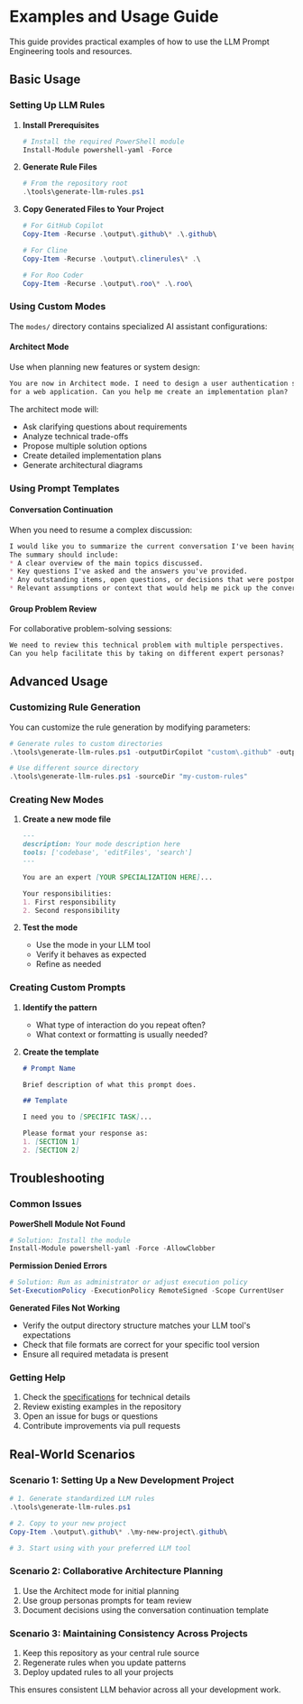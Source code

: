 # Examples and Usage Guide

This guide provides practical examples of how to use the LLM Prompt Engineering tools and resources.

## Basic Usage

### Setting Up LLM Rules

1. **Install Prerequisites**

   ```powershell
   # Install the required PowerShell module
   Install-Module powershell-yaml -Force
   ```

2. **Generate Rule Files**

   ```powershell
   # From the repository root
   .\tools\generate-llm-rules.ps1
   ```

3. **Copy Generated Files to Your Project**

   ```powershell
   # For GitHub Copilot
   Copy-Item -Recurse .\output\.github\* .\.github\

   # For Cline
   Copy-Item -Recurse .\output\.clinerules\* .\

   # For Roo Coder
   Copy-Item -Recurse .\output\.roo\* .\.roo\
   ```

### Using Custom Modes

The `modes/` directory contains specialized AI assistant configurations:

#### Architect Mode

Use when planning new features or system design:

```markdown
You are now in Architect mode. I need to design a user authentication system
for a web application. Can you help me create an implementation plan?
```

The architect mode will:

- Ask clarifying questions about requirements
- Analyze technical trade-offs
- Propose multiple solution options
- Create detailed implementation plans
- Generate architectural diagrams

### Using Prompt Templates

#### Conversation Continuation

When you need to resume a complex discussion:

```markdown
I would like you to summarize the current conversation I've been having with you.
The summary should include:
* A clear overview of the main topics discussed.
* Key questions I've asked and the answers you've provided.
* Any outstanding items, open questions, or decisions that were postponed.
* Relevant assumptions or context that would help me pick up the conversation later.
```

#### Group Problem Review

For collaborative problem-solving sessions:

```markdown
We need to review this technical problem with multiple perspectives.
Can you help facilitate this by taking on different expert personas?
```

## Advanced Usage

### Customizing Rule Generation

You can customize the rule generation by modifying parameters:

```powershell
# Generate rules to custom directories
.\tools\generate-llm-rules.ps1 -outputDirCopilot "custom\.github" -outputDirCline "custom\.clinerules"

# Use different source directory
.\tools\generate-llm-rules.ps1 -sourceDir "my-custom-rules"
```

### Creating New Modes

1. **Create a new mode file**

   ```markdown
   ---
   description: Your mode description here
   tools: ['codebase', 'editFiles', 'search']
   ---

   You are an expert [YOUR SPECIALIZATION HERE]...

   Your responsibilities:
   1. First responsibility
   2. Second responsibility
   ```

2. **Test the mode**
   - Use the mode in your LLM tool
   - Verify it behaves as expected
   - Refine as needed

### Creating Custom Prompts

1. **Identify the pattern**
   - What type of interaction do you repeat often?
   - What context or formatting is usually needed?

2. **Create the template**

   ```markdown
   # Prompt Name

   Brief description of what this prompt does.

   ## Template

   I need you to [SPECIFIC TASK]...

   Please format your response as:
   1. [SECTION 1]
   2. [SECTION 2]
   ```

## Troubleshooting

### Common Issues

**PowerShell Module Not Found**

```powershell
# Solution: Install the module
Install-Module powershell-yaml -Force -AllowClobber
```

**Permission Denied Errors**

```powershell
# Solution: Run as administrator or adjust execution policy
Set-ExecutionPolicy -ExecutionPolicy RemoteSigned -Scope CurrentUser
```

**Generated Files Not Working**

- Verify the output directory structure matches your LLM tool's expectations
- Check that file formats are correct for your specific tool version
- Ensure all required metadata is present

### Getting Help

1. Check the [specifications](./specs/) for technical details
2. Review existing examples in the repository
3. Open an issue for bugs or questions
4. Contribute improvements via pull requests

## Real-World Scenarios

### Scenario 1: Setting Up a New Development Project

```powershell
# 1. Generate standardized LLM rules
.\tools\generate-llm-rules.ps1

# 2. Copy to your new project
Copy-Item .\output\.github\* .\my-new-project\.github\

# 3. Start using with your preferred LLM tool
```

### Scenario 2: Collaborative Architecture Planning

1. Use the Architect mode for initial planning
2. Use group personas prompts for team review
3. Document decisions using the conversation continuation template

### Scenario 3: Maintaining Consistency Across Projects

1. Keep this repository as your central rule source
2. Regenerate rules when you update patterns
3. Deploy updated rules to all your projects

This ensures consistent LLM behavior across all your development work.
